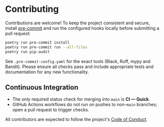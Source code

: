 # Contributing

Contributions are welcome! To keep the project consistent and secure, install
[pre-commit](https://pre-commit.com/#install) and run the configured hooks
locally before submitting a pull request:

```bash
poetry run pre-commit install
poetry run pre-commit run --all-files
poetry run pip-audit
```

See `.pre-commit-config.yaml` for the exact tools (Black, Ruff, mypy and
Bandit). Please ensure all checks pass and include appropriate tests and
documentation for any new functionality.

## Continuous Integration

- The only required status check for merging into `main` is **CI — Quick**.
- GitHub Actions workflows do not run on pushes to non-`main` branches; open a
  pull request to trigger checks.

All contributors are expected to follow the project's
[Code of Conduct](CODE_OF_CONDUCT.md).

